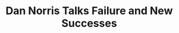 ---
name: "Dan Norris"
title: "Dan Norris Talks Failure and New Successes"
episode: 6
upcoming: false
twitter_url: https://twitter.com/thedannorris
download_url: https://simplecast.fm/media/1748.mp3
avatar: dan_norris.jpg
summary: |
  In this episode, <a href="https://twitter.com/thedannorris">Dan Norris</a>, founder of <a href="http://inform.ly/">Informly</a> and <a href="https://wpcurve.com/">WP Curve</a>, talks about how he and his partner have learned to "fail fast" and how they pay closer attention to people's behavior than verbal feedback.
outro_song: "M.I.A-The Message"
outro_artist: "SanedracHunter Bootleg Remix"
outro_url: https://soundcloud.com/sanedrachunter/m-i-a-the-message
links:
  - :url: https://twitter.com/thedannorris
    :label: "Dan Norris"
  - :url: https://twitter.com/alexmcclafferty
    :label: "Alex McClafferty"
  - :url: http://inform.ly/
    :label: "Informly"
  - :url: https://wpcurve.com/
    :label: "WP Curve"
  - :url: https://twitter.com/hnshah
    :label: "Hiten Shah"
  - :url: http://startupchat.co/service-as-a-service/
    :label: "Why I Chose 'Service as a Service' for my Startup"
  - :url: http://startupchat.co/is-startup-validation-bullshit/
    :label: "Is Startup Validation Bullshit?"
  - :url: http://thenextweb.com/
    :label: "The Next Web"
  - :url: http://mashable.com/
    :label: "Mashable"
  - :url: http://startupchat.co/
    :label: "StartupChat.io"
tweetables:
  - :quote: "We knew we'd tapped into something that people really cared about because we asked our customers why they pay us!"
    :tweet: "&quot;We knew we'd tapped into something that people really cared about because we asked our customers why they pay us!&quot;"
  - :quote: "When something's gaining momentum, it doesn’t matter what mistakes you make. It just continues anyway"
    :tweet: "&quot;When something's gaining momentum, it doesn’t matter what mistakes you make. It just continues anyway&quot; @thedannorris"
  - :quote: "If I hadn’t built an audience with Informly first, WP Curve probably wouldn’t have turned into anything."
    :tweet: "&quot;If I hadn’t built an audience with Informly first, WP Curve probably wouldn’t have turned into anything.&quot;"
---
